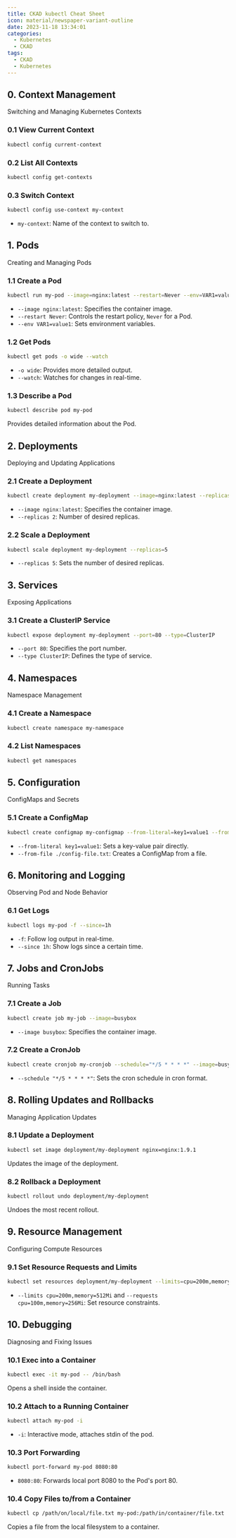 ```yaml
---
title: CKAD kubectl Cheat Sheet
icon: material/newspaper-variant-outline
date: 2023-11-18 13:34:01
categories:
  - Kubernetes
  - CKAD
tags:
  - CKAD
  - Kubernetes
---
```


## 0. Context Management

Switching and Managing Kubernetes Contexts

### 0.1 View Current Context

```bash
kubectl config current-context
```

### 0.2 List All Contexts

```bash
kubectl config get-contexts
```

### 0.3 Switch Context

```bash
kubectl config use-context my-context
```

- `my-context`: Name of the context to switch to.

## 1. Pods

Creating and Managing Pods

### 1.1 Create a Pod

```bash
kubectl run my-pod --image=nginx:latest --restart=Never --env=VAR1=value1
```

- `--image nginx:latest`: Specifies the container image.
- `--restart Never`: Controls the restart policy, `Never` for a Pod.
- `--env VAR1=value1`: Sets environment variables.

### 1.2 Get Pods

```bash
kubectl get pods -o wide --watch
```

- `-o wide`: Provides more detailed output.
- `--watch`: Watches for changes in real-time.

### 1.3 Describe a Pod

```bash
kubectl describe pod my-pod
```

Provides detailed information about the Pod.

## 2. Deployments

Deploying and Updating Applications

### 2.1 Create a Deployment

```bash
kubectl create deployment my-deployment --image=nginx:latest --replicas=2
```

- `--image nginx:latest`: Specifies the container image.
- `--replicas 2`: Number of desired replicas.

### 2.2 Scale a Deployment

```bash
kubectl scale deployment my-deployment --replicas=5
```

- `--replicas 5`: Sets the number of desired replicas.

## 3. Services

Exposing Applications

### 3.1 Create a ClusterIP Service

```bash
kubectl expose deployment my-deployment --port=80 --type=ClusterIP
```

- `--port 80`: Specifies the port number.
- `--type ClusterIP`: Defines the type of service.

## 4. Namespaces

Namespace Management

### 4.1 Create a Namespace

```bash
kubectl create namespace my-namespace
```

### 4.2 List Namespaces

```bash
kubectl get namespaces
```

## 5. Configuration

ConfigMaps and Secrets

### 5.1 Create a ConfigMap

```bash
kubectl create configmap my-configmap --from-literal=key1=value1 --from-file=./config-file.txt
```

- `--from-literal key1=value1`: Sets a key-value pair directly.
- `--from-file ./config-file.txt`: Creates a ConfigMap from a file.

## 6. Monitoring and Logging

Observing Pod and Node Behavior

### 6.1 Get Logs

```bash
kubectl logs my-pod -f --since=1h
```

- `-f`: Follow log output in real-time.
- `--since 1h`: Show logs since a certain time.

## 7. Jobs and CronJobs

Running Tasks

### 7.1 Create a Job

```bash
kubectl create job my-job --image=busybox
```

- `--image busybox`: Specifies the container image.

### 7.2 Create a CronJob

```bash
kubectl create cronjob my-cronjob --schedule="*/5 * * * *" --image=busybox
```

- `--schedule "*/5 * * * *"`: Sets the cron schedule in cron format.

## 8. Rolling Updates and Rollbacks

Managing Application Updates

### 8.1 Update a Deployment

```bash
kubectl set image deployment/my-deployment nginx=nginx:1.9.1
```

Updates the image of the deployment.

### 8.2 Rollback a Deployment

```bash
kubectl rollout undo deployment/my-deployment
```

Undoes the most recent rollout.

## 9. Resource Management

Configuring Compute Resources

### 9.1 Set Resource Requests and Limits

```bash
kubectl set resources deployment/my-deployment --limits=cpu=200m,memory=512Mi --requests=cpu=100m,memory=256Mi
```

- `--limits cpu=200m,memory=512Mi` and `--requests cpu=100m,memory=256Mi`: Set resource constraints.

## 10. Debugging

Diagnosing and Fixing Issues

### 10.1 Exec into a Container

```bash
kubectl exec -it my-pod -- /bin/bash
```

Opens a shell inside the container.

### 10.2 Attach to a Running Container

```bash
kubectl attach my-pod -i
```

- `-i`: Interactive mode, attaches stdin of the pod.

### 10.3 Port Forwarding

```bash
kubectl port-forward my-pod 8080:80
```

- `8080:80`: Forwards local port 8080 to the Pod's port 80.

### 10.4 Copy Files to/from a Container

```bash
kubectl cp /path/on/local/file.txt my-pod:/path/in/container/file.txt
```

Copies a file from the local filesystem to a container.